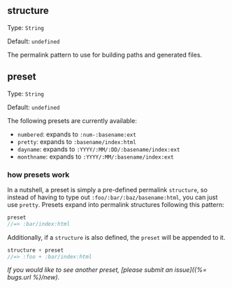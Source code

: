 ## structure
Type: `String`

Default: `undefined`

The permalink pattern to use for building paths and generated files.

## preset
Type: `String`

Default: `undefined`

The following presets are currently available:

* `numbered`:  expands to `:num-:basename:ext`
* `pretty`: expands to `:basename/index:html`
* `dayname`: expands to `:YYYY/:MM/:DD/:basename/index:ext`
* `monthname`: expands to `:YYYY/:MM/:basename/index:ext`


### how presets work

In a nutshell, a preset is simply a pre-defined permalink `structure`, so instead of having to type out `:foo/:bar/:baz/basename:html`, you can just use `pretty`. Presets expand into permalink structures following this pattern:

```js
preset
//=> :bar/index:html
```

Additionally, if a `structure` is also defined, the `preset` will be appended to it.

```js
structure + preset
//=> :foo + :bar/index:html
```

_If you would like to see another preset, [please submit an issue]({%= bugs.url %}/new)._